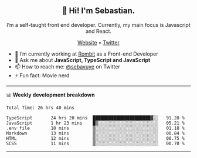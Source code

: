<h2 align="center">👋 Hi! I'm Sebastian.</h2>
<p align="center">I’m a self-taught front end developer. Currently, my main focus is Javascript and React.</p>
<p align="center">
  <a href="https://sebastianvuye.be">Website</a> •
  <a href="https://twitter.com/sebavuye">Twitter</a>
</p>


- 🔭 I’m currently working at [Rombit](https://rombit.com/) as a Front-end Developer
- 💬 Ask me about **JavaScript, TypeScript and JavaScript**
- 📫 How to reach me: [@sebavuye](https://twitter.com/sebavuye) on Twitter
- ⚡ Fun fact: Movie nerd

-------

📊 **Weekly development breakdown**

<!--START_SECTION:waka-->

```text
Total Time: 26 hrs 40 mins

TypeScript       24 hrs 20 mins  ██████████████████████▓░░   91.28 %
JavaScript       1 hr 23 mins    █▒░░░░░░░░░░░░░░░░░░░░░░░   05.21 %
.env file        18 mins         ▒░░░░░░░░░░░░░░░░░░░░░░░░   01.18 %
Markdown         13 mins         ▒░░░░░░░░░░░░░░░░░░░░░░░░   00.84 %
HTML             12 mins         ▒░░░░░░░░░░░░░░░░░░░░░░░░   00.75 %
SCSS             11 mins         ▒░░░░░░░░░░░░░░░░░░░░░░░░   00.70 %
```

<!--END_SECTION:waka-->
-------
